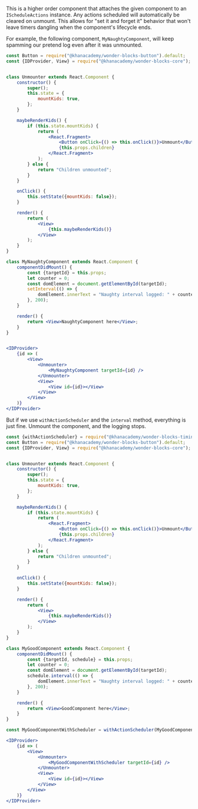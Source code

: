 This is a higher order component that attaches the given component to an
`IScheduleActions` instance. Any actions scheduled will automatically be
cleared on unmount. This allows for "set it and forget it" behavior that won't
leave timers dangling when the component's lifecycle ends.

For example, the following component, `MyNaughtyComponent`, will keep spamming
our pretend log even after it was unmounted.

```jsx
const Button = require("@khanacademy/wonder-blocks-button").default;
const {IDProvider, View} = require("@khanacademy/wonder-blocks-core");


class Unmounter extends React.Component {
    constructor() {
        super();
        this.state = {
            mountKids: true,
        };
    }

    maybeRenderKids() {
        if (this.state.mountKids) {
            return (
                <React.Fragment>
                    <Button onClick={() => this.onClick()}>Unmount</Button>
                    {this.props.children}
                </React.Fragment>
            );
        } else {
            return "Children unmounted";
        }
    }

    onClick() {
        this.setState({mountKids: false});
    }

    render() {
        return (
            <View>
                {this.maybeRenderKids()}
            </View>
        );
    }
}

class MyNaughtyComponent extends React.Component {
    componentDidMount() {
        const {targetId} = this.props;
        let counter = 0;
        const domElement = document.getElementById(targetId);
        setInterval(() => {
            domElement.innerText = "Naughty interval logged: " + counter++;
        }, 200);
    }

    render() {
        return <View>NaughtyComponent here</View>;
    }
}


<IDProvider>
    {id => (
        <View>
            <Unmounter>
                <MyNaughtyComponent targetId={id} />
            </Unmounter>
            <View>
                <View id={id}></View>
            </View>
        </View>
    )}
</IDProvider>
```

But if we use `withActionScheduler` and the `interval` method, everything is
just fine. Unmount the component, and the logging stops.

```jsx
const {withActionScheduler} = require("@khanacademy/wonder-blocks-timing");
const Button = require("@khanacademy/wonder-blocks-button").default;
const {IDProvider, View} = require("@khanacademy/wonder-blocks-core");


class Unmounter extends React.Component {
    constructor() {
        super();
        this.state = {
            mountKids: true,
        };
    }

    maybeRenderKids() {
        if (this.state.mountKids) {
            return (
                <React.Fragment>
                    <Button onClick={() => this.onClick()}>Unmount</Button>
                    {this.props.children}
                </React.Fragment>
            );
        } else {
            return "Children unmounted";
        }
    }

    onClick() {
        this.setState({mountKids: false});
    }

    render() {
        return (
            <View>
                {this.maybeRenderKids()}
            </View>
        );
    }
}

class MyGoodComponent extends React.Component {
    componentDidMount() {
        const {targetId, schedule} = this.props;
        let counter = 0;
        const domElement = document.getElementById(targetId);
        schedule.interval(() => {
            domElement.innerText = "Naughty interval logged: " + counter++;
        }, 200);
    }

    render() {
        return <View>GoodComponent here</View>;
    }
}

const MyGoodComponentWithScheduler = withActionScheduler(MyGoodComponent);

<IDProvider>
    {id => (
        <View>
            <Unmounter>
                <MyGoodComponentWithScheduler targetId={id} />
            </Unmounter>
            <View>
                <View id={id}></View>
            </View>
        </View>
    )}
</IDProvider>
```
